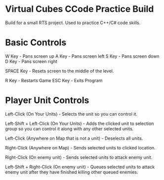 # Virtual Cubes CCode Practice Build
Build for a small RTS project. Used to practice C++/C# code skills.

# Basic Controls

W Key - Pans screen up
A Key - Pans screen left
S Key - Pans screen down
D Key - Pans screen right

SPACE Key - Resets screen to the middle of the level.

R Key - Restarts Game
ESC Key - Exits Program

# Player Unit Controls

Left-Click (On Your Units) - Selects the unit so you can control it.

Left-Shift + Left-Click (On Your Units) - Adds the clicked unit to selection group so you can control it along with any other selected units.

Left-Click (Anywhere on Map that is not a unit) - Deselects all units.

Right-Click (Anywhere on Map) - Sends selected units to clicked location.

Right-Click (On enemy unit) - Sends selected units to attack enemy unit.

Left-Shift + Right-Click (On enemy unit) - Queues selected units to attack enemy unit after they have finished killing other queued enemies.
